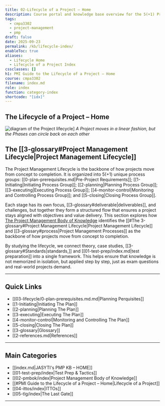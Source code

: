 ```yaml
---
title: 02-Lifecycle of a Project – Home
description: Course portal and knowledge base overview for the 5(+1) Process Groups in the Project Management Lifecycle.
tags:
  - cmpa3302
  - project-management
  - pmp
draft: false
date: 2025-09-23
permalink: /kb/lifecycle-index/
enableToc: true
aliases:
  - Lifecycle Home
  - Lifecycle of a Project Index
cssclasses: []
h1: PMI Guide to the Lifecycle of a Project – Home
course: cmpa3302
filename: index.md
role: index
function: category-index
shortcode: "[idx]"
---
```

## The Lifecycle of a Project – Home
 ![diagram of the Project lifecycle](lifecycle.jpg)]
 *A Project moves in a linear fashion, but the Phases can circle back on each other*
 
  ## The [[3-glossary#Project Management Lifecycle|Project Management Lifecycle]]
  The Project Management Lifecycle is the backbone of how projects move from concept to completion. It is organized into 5(+1) unique process groups: [[0-plan-prerequisites.md|Pre-Project Requirements]]; [[1-Initiating|Initiating Process Group]]; [[2-planning|Planning Process Group]]; [[3-executing|Executing Process Group]]; [[4-monitor-control|Monitoring and Controlling Process Group]]; and [[5-closing|Closing Process Group]].  

Each stage has its own focus, [[3-glossary#deliverable|deliverables]], and challenges, but together they form a structured flow that ensures a project stays aligned with objectives and value delivery.  This section explores how [The Project Management Body of Knowledge](https://www.pmi.org/standards/pmbok) identifies the [[#The 3-glossary#Project Management Lifecycle|Project Management Lifecycle]] and [[3-glossary#process|Project Management Processes]] as the backbone of how projects move from concept to completion.

By studying the lifecycle, we connect theory, case studies, [[3-glossary#Standards|standards,]] and [[01-test-prep/index.md|test preparation]] into a single framework. This helps ensure that knowledge is not memorized in isolation, but applied step by step, just as exam questions and real-world projects demand. 

---
## Quick Links

- [[03-lifecycle/0-plan-prerequisites.md.md|Planning Perquisites]]
- [[1-Initiating|Initiating The Plan]]
- [[2-planning|Planning The Plan]]
- [[3-executing|Executing The Plan]]
- [[4-monitor-control|Monitoring and Controlling The Plan]]
- [[5-closing|Closing The Plan]]
- [[3-glossary|Glossary]]
- [[2-references.md|References]]

---
## Main Categories
- [[index.md|JASYTI's PMP KB – HOME]]
- [[01-test-prep/index|Test Prep & Tactics]]
- [[02-pmbok/index|Project Management Body of Knowledge]]
- [[#PMI Guide to the Lifecycle of a Project – Home|Lifecycle of a Project]]
- [[04-ittos/index|ITTOs]]
- [[05-tlg/index|The Last Gate]]

---
